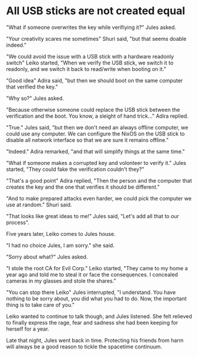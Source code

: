 # All USB sticks are not created equal

"What if someone overwrites the key while verifiying it?" Jules asked.

"Your creativity scares me sometimes" Shuri said, "but that seems doable indeed."

"We could avoid the issue with a USB stick with a hardware readonly switch" Leiko started, "When we verify the USB stick, we switch it to readonly, and we switch it back to read/write when booting on it."

"Good idea" Adira said, "but then we should boot on the same computer that verified the key."

"Why so?" Jules asked.

"Because otherwise someone could replace the USB stick between the verification and the boot. You know, a sleight of hand trick..." Adira replied.

"True." Jules said, "but then we don't need an always offline computer, we could use any computer. We can configure the NixOS on the USB stick to disable all network interface so that we are sure it remains offline."

"Indeed." Adira remarked, "and that will simplify things at the same time."

"What if someone makes a corrupted key and volonteer to verify it." Jules started, "They could fake the verification couldn't they?"

"That's a good point" Adira replied, "Then the person and the computer that creates the key and the one that verifies it should be different."

"And to make prepared attacks even harder, we could pick the computer we use at random." Shuri said.

"That looks like great ideas to me!" Jules said, "Let's add all that to our process".

Five years later, Leiko comes to Jules house.

"I had no choice Jules, I am sorry." she said.

"Sorry about what?" Jules asked.

"I stole the root CA for Evil Corp." Leiko started, "They came to my home a year ago and told me to steal it or face the consequences. I concealed cameras in my glasses and stole the shares."

"You can stop there Leiko" Jules interrupted, "I understand. You have nothing to be sorry about, you did what you had to do. Now, the important thing is to take care of you."

Leiko wanted to continue to talk though, and Jules listened. She felt relieved to finally express the rage, fear and sadness she had been keeping for herself for a year.

Late that night, Jules went back in time. Protecting his friends from harm will always be a good reason to tickle the spacetime continuum.
